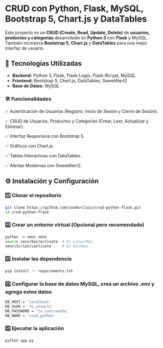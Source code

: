 # CRUD con Python, Flask, MySQL, Bootstrap 5, Chart.js y DataTables

Este proyecto es un **CRUD (Create, Read, Update, Delete)** de **usuarios, productos y categorías** desarrollado en **Python 3** con **Flask** y MySQL. También incorpora **Bootstrap 5**, **Chart.js** y **DataTables** para una mejor interfaz de usuario.

## 🚀 Tecnologías Utilizadas

- **Backend:** Python 3, Flask, Flask-Login, Flask-Bcrypt, MySQL
- **Frontend:** Bootstrap 5, Chart.js, DataTables, SweetAlert2
- **Base de Datos:** MySQL

### 🛠️ Funcionalidades

✅ Autenticación de Usuarios (Registro, Inicio de Sesión y Cierre de Sesión).

✅ CRUD de Usuarios, Productos y Categorías (Crear, Leer, Actualizar y Eliminar).

✅ Interfaz Responsiva con Bootstrap 5.

✅ Gráficos con Chart.js.

✅ Tablas Interactivas con DataTables.

✅ Alertas Modernas con SweetAlert2.

## ⚙️ Instalación y Configuración

### 1️⃣ **Clonar el repositorio**

```bash
git clone https://github.com/condoriluis/crud-python-flask.git
cd crud-python-flask
```

### 2️⃣ **Crear un entorno virtual (Opcional pero recomendado)**

```bash
python -m venv venv
source venv/bin/activate  # En Linux/Mac
venv\Scripts\activate     # En Windows
```

### 3️⃣ Instalar las dependencia

```bash
pip install -r requirements.txt
```

### 4️⃣ Configurar la base de datos MySQL, crea un archivo .env y agrega estos datos

```bash
DB_HOST = 'localhost'
DB_USER = 'tu_usuario'
DB_PASSWORD = 'tu_contraseña'
DB_NAME = 'crud_python'
```

### 5️⃣ Ejecutar la aplicación

```bash
python app.py
```
